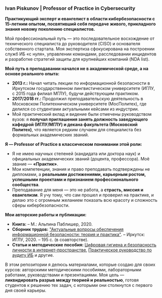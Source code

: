 
### **Ivan Piskunov | Professor of Practice in Cybersecurity**

**Практикующий эксперт и евангелист в области кибербезопасности с 15-летним опытом, посвятивший себя передаче живого, прикладного знания новому поколению специалистов.**

Мой профессиональный путь — это последовательное восхождение от технического специалиста до руководителя (CISO) и основателя собственного стартапа. Моя экспертиза сфокусирована на построении служб ИБ «с нуля», управлении командами, расследовании инцидентов и разработке стратегий защиты для крупнейших компаний (NDA list).

**Мой путь в преподавании начался не в академической среде, а на основе реального опыта:**
*   **2013 г.:** Начал читать лекции по информационной безопасности в Иркутском государственном лингвистическом университете (ИГЛУ, с 2015 года филиал МГЛУ), будучи действующим практиком.
*   **2017/2018 гг.:** Продолжил преподавательскую деятельность в Московском Политехническом университете (МосПолитех), где делился со студентами актуальными кейсами из индустрии.
*   Мой практический вклад и видение были отмечены руководством вузов: я **получал приглашения занять должность заведующего кафедрой (ИГЛУ/МГЛУ) и декана факультета (Московский Политех)**, что является редким случаем для специалиста без формальных академических званий.

**Я — Professor of Practice в классическом понимании этой роли:**
*   Я не имею научных степеней (кандидата или доктора наук) и официальных академических званий (доцента, профессора). Моё звание — **«Практик»**.
*   Мои компетенции, знания и право преподавать подтверждены не дипломами, а **реальными достижениями, карьерным ростом, успешными проектами и признанием профессионального сообщества**.
*   Преподавание для меня — это не работа, а **страсть, миссия и евангелизм**. Я учу тому, что сам прошел и проверил на практике, и делаю это с огромным желанием показать всю красоту и сложность сферы кибербезопасности.

**Мои авторские работы и публикации:**

*   **Книга:**  – М.: Альпина Паблишер, 2020.
*   **Сборник трудов:** ["Актуальные вопросы обеспечения информационной безопасности: теория и практика"](https://www.elibrary.ru/item.asp?id=1111). – Иркутск: ИГЛУ, 2020. – 195 с. (в соавторстве).
*   **Статьи и методические пособия:** [Цифровая гигиена и безопасность личности в интернет-пространстве](https://www.elibrary.ru/item.asp?id=1111), [Практическое руководство по аудиту ИБ](https://github.com/D3One/D3One/blob/main/Professor%20of%20Practice/Practical_Security_Audit_Guide.pdf) и другие.

В этом репозитории я делюсь материалами, которые создаю для своих курсов: авторскими методическими пособиями, лабораторными работами, руководствами и презентациями. Моя цель — **ликвидировать разрыв между теорией и реальностью**, готовя студентов к решению тех задач, с которыми они столкнутся с первого дня своей карьеры.
